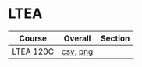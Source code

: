 # LTEA

| Course | Overall | Section |
| ------ | ------- | ------- |
| LTEA 120C | [csv](https://github.com/UCSD-Historical-Enrollment-Data/2024Summer1/blob/main/overall/LTEA%20120C.csv), [png](https://raw.githubusercontent.com/UCSD-Historical-Enrollment-Data/2024Summer1/main/plot_overall/LTEA%20120C.png) |  |
